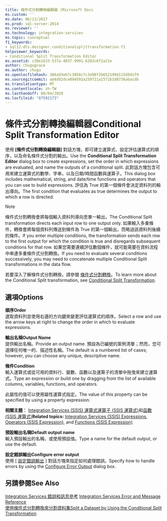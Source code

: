```yaml
---
title: 條件式分割轉換編輯器 |Microsoft Docs
ms.custom: ''
ms.date: 06/13/2017
ms.prod: sql-server-2014
ms.reviewer: ''
ms.technology: integration-services
ms.topic: conceptual
f1_keywords:
- sql12.dts.designer.conditionalsplittransformation.f1
helpviewer_keywords:
- Conditional Split Transformation Editor
ms.assetid: c30e1633-537a-4837-9991-6203c6f2a21e
author: chugugrace
ms.author: chugu
ms.openlocfilehash: 386a93eb7c3058c7c3e98f2b652199d115d841f9
ms.sourcegitcommit: ad4d92dce894592a259721a1571b1d8736abacdb
ms.translationtype: MT
ms.contentlocale: zh-TW
ms.lasthandoff: 08/04/2020
ms.locfileid: "87592173"
---
```

# <a name="conditional-split-transformation-editor"></a><span data-ttu-id="acb18-102">條件式分割轉換編輯器</span><span class="sxs-lookup"><span data-stu-id="acb18-102">Conditional Split Transformation Editor</span></span>
  <span data-ttu-id="acb18-103">使用 **[條件式分割轉換編輯器]** 對話方塊，即可建立運算式、設定評估運算式的順序，以及命名條件式分割的輸出。</span><span class="sxs-lookup"><span data-stu-id="acb18-103">Use the **Conditional Split Transformation Editor** dialog box to create expressions, set the order in which expressions are evaluated, and name the outputs of a conditional split.</span></span> <span data-ttu-id="acb18-104">此對話方塊包含可用來建立運算式的數學、字串，以及日期/時間函數與運算子。</span><span class="sxs-lookup"><span data-stu-id="acb18-104">This dialog box includes mathematical, string, and date/time functions and operators that you can use to build expressions.</span></span> <span data-ttu-id="acb18-105">評估為 True 的第一個條件會決定資料列的輸出導向。</span><span class="sxs-lookup"><span data-stu-id="acb18-105">The first condition that evaluates as true determines the output to which a row is directed.</span></span>  
  
> [!NOTE]  
>  <span data-ttu-id="acb18-106">條件式分割轉換會將每個輸入資料列導向至單一輸出。</span><span class="sxs-lookup"><span data-stu-id="acb18-106">The Conditional Split transformation directs each input row to one output only.</span></span> <span data-ttu-id="acb18-107">如果輸入多重條件，轉換會將每個資料列傳送到條件為 True 的第一個輸出，而略過該資料列後續的條件。</span><span class="sxs-lookup"><span data-stu-id="acb18-107">If you enter multiple conditions, the transformation sends each row to the first output for which the condition is true and disregards subsequent conditions for that row.</span></span> <span data-ttu-id="acb18-108">如果您需要連續評估數個條件，就可能需要在資料流程中串連多重條件式分割轉換。</span><span class="sxs-lookup"><span data-stu-id="acb18-108">If you need to evaluate several conditions successively, you may need to concatenate multiple Conditional Split transformations in the data flow.</span></span>  
  
 <span data-ttu-id="acb18-109">若要深入了解條件式分割轉換，請參閱 [條件式分割轉換](data-flow/transformations/conditional-split-transformation.md)。</span><span class="sxs-lookup"><span data-stu-id="acb18-109">To learn more about the Conditional Split transformation, see [Conditional Split Transformation](data-flow/transformations/conditional-split-transformation.md).</span></span>  
  
## <a name="options"></a><span data-ttu-id="acb18-110">選項</span><span class="sxs-lookup"><span data-stu-id="acb18-110">Options</span></span>  
 <span data-ttu-id="acb18-111">**順序**</span><span class="sxs-lookup"><span data-stu-id="acb18-111">**Order**</span></span>  
 <span data-ttu-id="acb18-112">選取資料列並使用右邊的方向鍵來變更評估運算式的順序。</span><span class="sxs-lookup"><span data-stu-id="acb18-112">Select a row and use the arrow keys at right to change the order in which to evaluate expressions.</span></span>  
  
 <span data-ttu-id="acb18-113">**輸出名稱**</span><span class="sxs-lookup"><span data-stu-id="acb18-113">**Output Name**</span></span>  
 <span data-ttu-id="acb18-114">提供輸出名稱。</span><span class="sxs-lookup"><span data-stu-id="acb18-114">Provide an output name.</span></span> <span data-ttu-id="acb18-115">預設為已編號的案例清單；然而，您可選擇任何唯一的、描述性名稱。</span><span class="sxs-lookup"><span data-stu-id="acb18-115">The default is a numbered list of cases; however, you can choose any unique, descriptive name.</span></span>  
  
 <span data-ttu-id="acb18-116">**條件**</span><span class="sxs-lookup"><span data-stu-id="acb18-116">**Condition**</span></span>  
 <span data-ttu-id="acb18-117">輸入運算式或從可用的資料行、變數、函數以及運算子的清單中拖曳來建立運算式。</span><span class="sxs-lookup"><span data-stu-id="acb18-117">Type an expression or build one by dragging from the list of available columns, variables, functions, and operators.</span></span>  
  
 <span data-ttu-id="acb18-118">此屬性的值可以使用屬性運算式指定。</span><span class="sxs-lookup"><span data-stu-id="acb18-118">The value of this property can be specified by using a property expression.</span></span>  
  
 <span data-ttu-id="acb18-119">**相關主題︰**  [Integration Services &#40;SSIS&#41; 運算式](expressions/integration-services-ssis-expressions.md)[運算子 &#40;SSIS 運算式&#41;](expressions/operators-ssis-expression.md)和[函數 &#40;SSIS 運算式&#41;](expressions/functions-ssis-expression.md)</span><span class="sxs-lookup"><span data-stu-id="acb18-119">**Related topics:**  [Integration Services &#40;SSIS&#41; Expressions](expressions/integration-services-ssis-expressions.md), [Operators &#40;SSIS Expression&#41;](expressions/operators-ssis-expression.md), and [Functions &#40;SSIS Expression&#41;](expressions/functions-ssis-expression.md)</span></span>  
  
 <span data-ttu-id="acb18-120">**預設輸出名稱**</span><span class="sxs-lookup"><span data-stu-id="acb18-120">**Default output name**</span></span>  
 <span data-ttu-id="acb18-121">輸入預設輸出的名稱，或使用預設值。</span><span class="sxs-lookup"><span data-stu-id="acb18-121">Type a name for the default output, or use the default.</span></span>  
  
 <span data-ttu-id="acb18-122">**設定錯誤輸出**</span><span class="sxs-lookup"><span data-stu-id="acb18-122">**Configure error output**</span></span>  
 <span data-ttu-id="acb18-123">使用 [ [設定錯誤輸出](../../2014/integration-services/configure-error-output.md) ] 對話方塊來指定如何處理錯誤。</span><span class="sxs-lookup"><span data-stu-id="acb18-123">Specify how to handle errors by using the [Configure Error Output](../../2014/integration-services/configure-error-output.md) dialog box.</span></span>  
  
## <a name="see-also"></a><span data-ttu-id="acb18-124">另請參閱</span><span class="sxs-lookup"><span data-stu-id="acb18-124">See Also</span></span>  
 <span data-ttu-id="acb18-125">[Integration Services 錯誤和訊息參考](../../2014/integration-services/integration-services-error-and-message-reference.md) </span><span class="sxs-lookup"><span data-stu-id="acb18-125">[Integration Services Error and Message Reference](../../2014/integration-services/integration-services-error-and-message-reference.md) </span></span>  
 [<span data-ttu-id="acb18-126">使用條件式分割轉換來分割資料集</span><span class="sxs-lookup"><span data-stu-id="acb18-126">Split a Dataset by Using the Conditional Split Transformation</span></span>](data-flow/transformations/split-a-dataset-by-using-the-conditional-split-transformation.md)  
  
  
